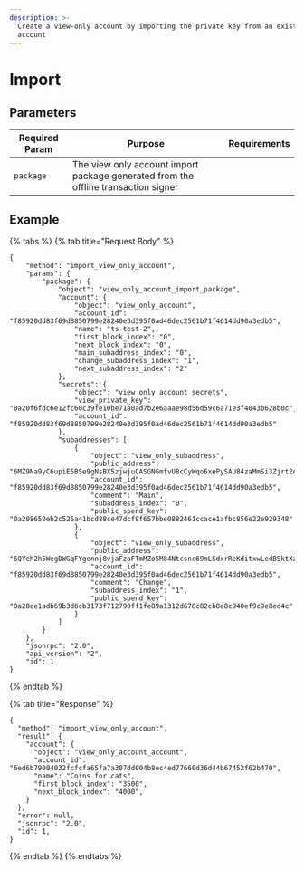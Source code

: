 ```yaml
---
description: >-
  Create a view-only account by importing the private key from an existing
  account
---
```


# Import

## Parameters

| Required Param | Purpose                                                                            | Requirements |
| -------------- | ---------------------------------------------------------------------------------- | ------------ |
| `package`      | The view only account import package generated from the offline transaction signer |              |

## Example

{% tabs %}
{% tab title="Request Body" %}
```
{
    "method": "import_view_only_account",
    "params": {
        "package": {
            "object": "view_only_account_import_package",
            "account": {
                "object": "view_only_account",
                "account_id": "f85920dd83f69d8850799e28240e3d395f0ad46dec2561b71f4614dd90a3edb5",
                "name": "ts-test-2",
                "first_block_index": "0",
                "next_block_index": "0",
                "main_subaddress_index": "0",
                "change_subaddress_index": "1",
                "next_subaddress_index": "2"
            },
            "secrets": {
                "object": "view_only_account_secrets",
                "view_private_key": "0a20f6fdc6e12fc60c39fe10be71a0ad7b2e6aaae98d56d59c6a71e3f4043b628b0c",
                "account_id": "f85920dd83f69d8850799e28240e3d395f0ad46dec2561b71f4614dd90a3edb5"
            },
            "subaddresses": [
                {
                    "object": "view_only_subaddress",
                    "public_address": "6MZ9Na9yC6upiE5BSe9gNsBX5zjwjuCASGNGmfvU8cCyWqo6xePySAU84zaMmSi3Zjrt2AKKXPcsy4J1CDmXmoZtFFo9QQ7cgpbUg8opX1y",
                    "account_id": "f85920dd83f69d8850799e28240e3d395f0ad46dec2561b71f4614dd90a3edb5",
                    "comment": "Main",
                    "subaddress_index": "0",
                    "public_spend_key": "0a208650eb2c525a41bcd88ce47dcf8f657bbe0882461ccace1afbc856e22e929348"
                },
                {
                    "object": "view_only_subaddress",
                    "public_address": "6QYeh2h5WegDWGqFYgennj8vjaFzaFTmMZo5M84Ntcsnc69mLSdxrReKditxwLedBSktXznUrC4L3Q57vwiFzfHTXB2EgWQU8LHMB4UjBrj",
                    "account_id": "f85920dd83f69d8850799e28240e3d395f0ad46dec2561b71f4614dd90a3edb5",
                    "comment": "Change",
                    "subaddress_index": "1",
                    "public_spend_key": "0a20ee1adb69b3d6cb3173f712790ff1fe89a1312d678c82cb8e8c940ef9c9e8ed4c"
                }
            ]
        }
    },
    "jsonrpc": "2.0",
    "api_version": "2",
    "id": 1
}
```
{% endtab %}

{% tab title="Response" %}
```
{
  "method": "import_view_only_account",
  "result": {
    "account": {
      "object": "view_only_account_account",
      "account_id": "6ed6b79004032fcfcfa65fa7a307dd004b8ec4ed77660d36d44b67452f62b470",
      "name": "Coins for cats",
      "first_block_index": "3500",
      "next_block_index": "4000",
    }
  },
  "error": null,
  "jsonrpc": "2.0",
  "id": 1,
}
```
{% endtab %}
{% endtabs %}
